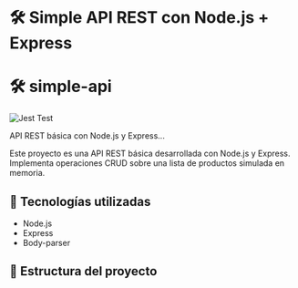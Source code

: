 # 🛠️ Simple API REST con Node.js + Express

# 🛠️ simple-api

![Jest Test](https://img.shields.io/badge/tests-passing-brightgreen?style=flat-square&logo=jest)

API REST básica con Node.js y Express...


Este proyecto es una API REST básica desarrollada con Node.js y Express. Implementa operaciones CRUD sobre una lista de productos simulada en memoria.

## 🚀 Tecnologías utilizadas

- Node.js
- Express
- Body-parser

## 📁 Estructura del proyecto

